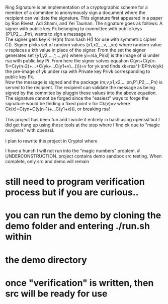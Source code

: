 Ring Signature is an implementation of a cryptographic scheme for a member 
 of a commitee to anonymously sign a document where the recipient can validate 
 the signature. This signature first appeared in a paper by Ron Rivest, 
 Adi Shami, and Yel Tauman.
The signature goes as follows:
 A signer with public key Pk belonging to committee with public keys {P1,P2,...,Pn}, wants to 
 sign a message m.<br> The signer gets key K=H(m) from hash H() for use with 
 symmetric cipher C(). Signer picks set of random values {x1,x2,..,v,..,xn} 
 where random value v replaces a kth value in place of the signer. From the 
 set the signer generates set {y1,y2,...,^,...,yn} where yi=rsa_Pi(xi) is the 
 image of xi under rsa with public key Pi. From here the signer solves equation
 C(yn+C(y(n-1)+C(y(n-2)+...+C(yk+...C(y1+v)...))))=v for yk and finds 
 xk=rsa^(-1)Privk(yk) the pre-image of yk under rsa with Private key Privk
 corresponding to public key Pk.<br>Now the message is signed and the package 
 (m,v,x1,x2,...,xn,P1,P2,...,Pn) is served to the recipient.
 The recipient can validate the message as being signed by the commitee by 
 pluggin these values into the above equation. The signature cannot be forged
 since the "easiest" ways to forge the signature would be finding a fixed point
 v for Ck(v)=v where Ck(x)=C(yn+C(y(n-1)+...C(y1+x))), or breaking rsa!<br><br>
 This project has been fun and I wrote it entirely in bash using openssl but I 
 did get hung up using these tools at the step where I find xk due to "magic 
 numbers" with openssl.<br><br>I plan to rewrite this project in Cryptol where
 

I have a hunch I will not run into the "magic numbers" problem. # UNDERCONSTRUCTION. project contains demo sandbox src testing. When complete, only src and demo will remain


# still need to program verification process but if you are curious..

# you can run the demo by cloning the demo folder and entering ./run.sh within
# the demo directory

# once "verification" is written, then src will be ready for use
